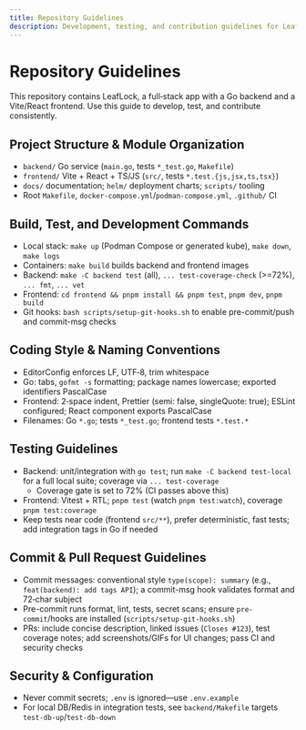 ```yaml
---
title: Repository Guidelines
description: Development, testing, and contribution guidelines for LeafLock
---
```


# Repository Guidelines

This repository contains LeafLock, a full‑stack app with a Go backend and a Vite/React frontend. Use this guide to develop, test, and contribute consistently.

## Project Structure & Module Organization
- `backend/` Go service (`main.go`, tests `*_test.go`, `Makefile`)
- `frontend/` Vite + React + TS/JS (`src/`, tests `*.test.{js,jsx,ts,tsx}`)
- `docs/` documentation; `helm/` deployment charts; `scripts/` tooling
- Root `Makefile`, `docker-compose.yml`/`podman-compose.yml`, `.github/` CI

## Build, Test, and Development Commands
- Local stack: `make up` (Podman Compose or generated kube), `make down`, `make logs`
- Containers: `make build` builds backend and frontend images
- Backend: `make -C backend test` (all), `... test-coverage-check` (>=72%), `... fmt`, `... vet`
- Frontend: `cd frontend && pnpm install && pnpm test`, `pnpm dev`, `pnpm build`
- Git hooks: `bash scripts/setup-git-hooks.sh` to enable pre-commit/push and commit-msg checks

## Coding Style & Naming Conventions
- EditorConfig enforces LF, UTF‑8, trim whitespace
- Go: tabs, `gofmt -s` formatting; package names lowercase; exported identifiers PascalCase
- Frontend: 2‑space indent, Prettier (semi: false, singleQuote: true); ESLint configured; React component exports PascalCase
- Filenames: Go `*.go`; tests `*_test.go`; frontend tests `*.test.*`

## Testing Guidelines
- Backend: unit/integration with `go test`; run `make -C backend test-local` for a full local suite; coverage via `... test-coverage`
  - Coverage gate is set to 72% (CI passes above this)
- Frontend: Vitest + RTL; `pnpm test` (watch `pnpm test:watch`), coverage `pnpm test:coverage`
- Keep tests near code (frontend `src/**`), prefer deterministic, fast tests; add integration tags in Go if needed

## Commit & Pull Request Guidelines
- Commit messages: conventional style `type(scope): summary` (e.g., `feat(backend): add tags API`); a commit-msg hook validates format and 72‑char subject
- Pre-commit runs format, lint, tests, secret scans; ensure `pre-commit`/hooks are installed (`scripts/setup-git-hooks.sh`)
- PRs: include concise description, linked issues (`Closes #123`), test coverage notes; add screenshots/GIFs for UI changes; pass CI and security checks

## Security & Configuration
- Never commit secrets; `.env` is ignored—use `.env.example`
- For local DB/Redis in integration tests, see `backend/Makefile` targets `test-db-up`/`test-db-down`

